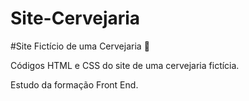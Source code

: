 # Site-Cervejaria
#Site Fictício de uma Cervejaria :beer:

Códigos HTML e CSS  do site de uma cervejaria fictícia.

Estudo da formação Front End.
